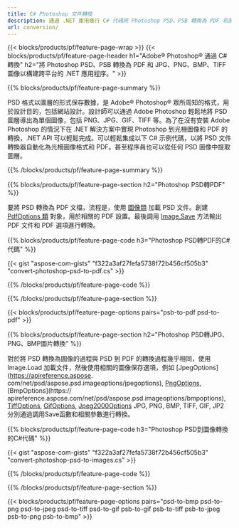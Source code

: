 ```yaml
---
title: C# Photoshop 文件轉換
description: 通過 .NET 庫用幾行 C# 代碼將 Photoshop PSD、PSB 轉換為 PDF 和圖像，包括 BMP、JPG、PNG、TIFF。
url: conversion/
---
```


{{< blocks/products/pf/feature-page-wrap >}}
{{< blocks/products/pf/feature-page-header h1="Adobe® Photoshop® 通過 C# 轉換" h2="將 Photoshop PSD、PSB 轉換為 PDF 和 JPG、PNG、BMP、TIFF 圖像以構建跨平台的 .NET 應用程序。" >}}

{{% blocks/products/pf/feature-page-summary %}}

PSD 格式以圖層的形式保存數據，是 Adob​​e® Photoshop® 眾所周知的格式，用於設計目的，包括網站設計。設計師可以通過 Adob​​e Photoshop 輕鬆地將 PSD 圖層導出為單個圖像，包括 PNG、JPG、GIF、TIFF 等。為了在沒有安裝 Adob​​e Photoshop 的情況下在 .NET 解決方案中實現 Photoshop 到光柵圖像和 PDF 的轉換，.NET API 可以輕鬆完成。可以輕鬆集成以下 C# 示例代碼，以將 PSD 文件轉換器自動化為光柵圖像格式和 PDF。甚至程序員也可以從任何 PSD 圖像中提取圖層。


{{% /blocks/products/pf/feature-page-summary  %}}

{{% blocks/products/pf/feature-page-section  h2="Photoshop PSD轉PDF" %}}

要將 PSD 轉換為 PDF 文檔，流程是，使用 [圖像類](https://apireference.aspose.com/net/psd/aspose.psd/image) 加載 PSD 文件。創建 [PdfOptions 類](https://apireference.aspose.com/net/psd/aspose.psd.imageoptions/pdfoptions) 對象，用於相關的 PDF 設置。最後調用 [Image.Save](https://apireference.aspose.com/net/psd/aspose.psd.image/save/methods/3) 方法輸出 PDF 文件和 PDF 選項進行轉換。

{{% blocks/products/pf/feature-page-code h3="Photoshop PSD轉PDF的C#代碼" %}}

{{< gist "aspose-com-gists" "f322a3af27fefa5738f72b456cf505b3" "convert-photoshop-psd-to-pdf.cs" >}}

{{% /blocks/products/pf/feature-page-code  %}}

{{% /blocks/products/pf/feature-page-section %}}

{{< blocks/products/pf/feature-page-options pairs="psb-to-pdf psd-to-pdf" >}}

{{% blocks/products/pf/feature-page-section  h2="Photoshop PSD轉JPG、PNG、BMP圖片轉換" %}}

對於將 PSD 轉換為圖像的過程與 PSD 到 PDF 的轉換過程幾乎相同，使用 Image.Load 加載文件，然後使用相關的圖像保存選項，例如 [JpegOptions](https://apireference.aspose. com/net/psd/aspose.psd.imageoptions/jpegoptions), [PngOptions](https://apireference.aspose.com/net/psd/aspose.psd.imageoptions/pngoptions), [BmpOptions](https:// apireference.aspose.com/net/psd/aspose.psd.imageoptions/bmpoptions), [TiffOptions](https://apireference.aspose.com/net/psd/aspose.psd.imageoptions/tiffoptions), [GifOptions]( https://apireference.aspose.com/net/psd/aspose.psd.imageoptions/gifoptions), [Jpeg2000Options](https://apireference.aspose.com/net/psd/aspose.psd.imageoptions/jpeg2000options) JPG, PNG, BMP, TIFF, GIF, JP2 分別通過調用Save函數和相關參數進行轉換。


{{% blocks/products/pf/feature-page-code h3="Photoshop PSD到圖像轉換的C#代碼" %}}

{{< gist "aspose-com-gists" "f322a3af27fefa5738f72b456cf505b3" "convert-photoshop-psd-to-images.cs" >}}

{{% /blocks/products/pf/feature-page-code  %}}

{{% /blocks/products/pf/feature-page-section %}}

{{< blocks/products/pf/feature-page-options pairs="psd-to-bmp psd-to-png psd-to-jpeg psd-to-tiff psd-to-gif psb-to-gif psb-to-tiff psb-to-jpeg psb-to-png psb-to-bmp" >}}
